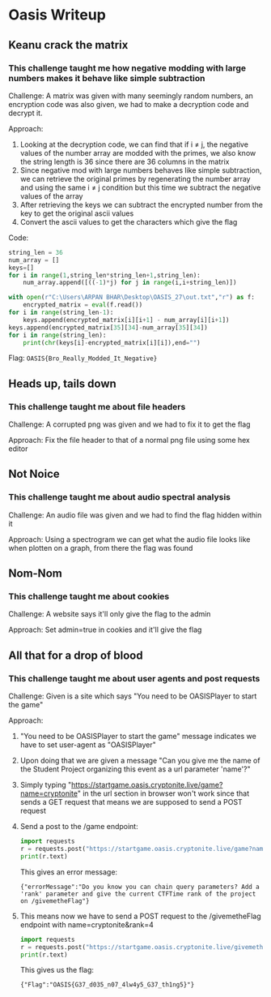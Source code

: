 # Oasis Writeup

## Keanu crack the matrix

### This challenge taught me how negative modding with large numbers makes it behave like simple subtraction

Challenge: A matrix was given with many seemingly random numbers, an encryption code was also given, we had to make a decryption code and decrypt it.

Approach: 

1. Looking at the decryption code, we can find that if i ≠ j, the negative values of the number array are modded with the primes, we also know the string length is 36 since there are 36 columns in the matrix
2. Since negative mod with large numbers behaves like simple subtraction, we can retrieve the original primes by regenerating the number array and using the same i ≠ j condition but this time we subtract the negative values of the array
3. After retrieving the keys we can subtract the encrypted number from the key to get the original ascii values
4. Convert the ascii values to get the characters which give the flag

Code:

```python
string_len = 36
num_array = []
keys=[]
for i in range(1,string_len*string_len+1,string_len):
    num_array.append([((-1)*j) for j in range(i,i+string_len)])

with open(r"C:\Users\ARPAN BHAR\Desktop\OASIS_27\out.txt","r") as f:
    encrypted_matrix = eval(f.read())
for i in range(string_len-1):
    keys.append(encrypted_matrix[i][i+1] - num_array[i][i+1])
keys.append(encrypted_matrix[35][34]-num_array[35][34])
for i in range(string_len):
    print(chr(keys[i]-encrypted_matrix[i][i]),end="")
```

Flag: `OASIS{Bro_Really_Modded_It_Negative}`

## Heads up, tails down

### This challenge taught me about file headers

Challenge: A corrupted png was given and we had to fix it to get the flag

Approach: Fix the file header to that of a normal png file using some hex editor

## Not Noice

### This challenge taught me about audio spectral analysis

Challenge: An audio file was given and we had to find the flag hidden within it

Approach: Using a spectrogram we can get what the audio file looks like when plotten on a graph, from there the flag was found

## Nom-Nom

### This challenge taught me about cookies

Challenge: A website says it'll only give the flag to the admin

Approach: Set admin=true in cookies and it'll give the flag

## All that for a drop of blood

### This challenge taught me about user agents and post requests

Challenge: Given is a site which says "You need to be OASISPlayer to start the game"

Approach: 

1. "You need to be OASISPlayer to start the game" message indicates we have to set user-agent as "OASISPlayer"
2. Upon doing that we are given a message "Can you give me the name of the Student Project organizing this event as a url parameter 'name'?"
3. Simply typing "https://startgame.oasis.cryptonite.live/game?name=cryptonite" in the url section in browser won't work since that sends a GET request that means we are supposed to send a POST request
4. Send a post to the /game endpoint:

    ```python
    import requests
    r = requests.post("https://startgame.oasis.cryptonite.live/game?name=cryptonite")
    print(r.text)
    ```
    This gives an error message:

    ```
    {"errorMessage":"Do you know you can chain query parameters? Add a 'rank' parameter and give the current CTFTime rank of the project on /givemetheFlag"}
    ```
5. This means now we have to send a POST request to the /givemetheFlag endpoint with name=cryptonite&rank=4

    ```python
    import requests
    r = requests.post("https://startgame.oasis.cryptonite.live/givemetheFlag?name=cryptonite&rank=4",headers = {'User-Agent': 'OASISPlayer'})
    print(r.text)
    ```
    This gives us the flag:
    ```
    {"Flag":"OASIS{G37_d035_n07_4lw4y5_G37_th1ng5}"}
    ```